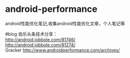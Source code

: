 # android-performance
android性能优化笔记,收集android性能优化文章，个人笔记等

#blog
伯乐头条技术分享：<br/>
http://android.jobbole.com/81746/<br/>
http://android.jobbole.com/81274/<br/>
Gracker http://www.androidperformance.com/archives/

